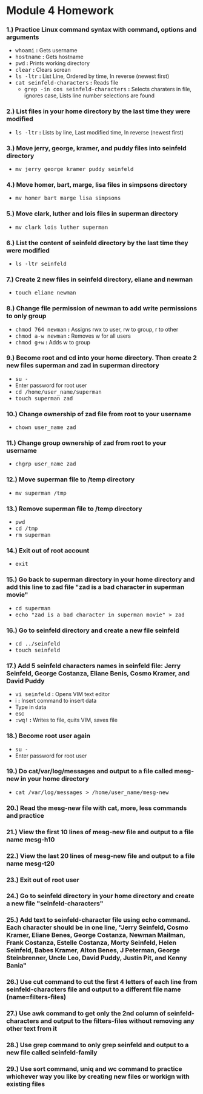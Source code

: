 # **Module 4 Homework**

### **1.)** Practice Linux command syntax with command, options and arguments
  * <kbd>whoami</kbd> **:** Gets username
  * <kbd>hostname</kbd> **:** Gets hostname
  * <kbd>pwd</kbd> **:** Prints working directory
  * <kbd>clear</kbd> **:** Clears screan
  * <kbd>ls -ltr</kbd> **:** List Line, Ordered by time, In reverse (newest first)
  * <kbd>cat seinfeld-characters</kbd> **:** Reads file
    * <kbd>grep -in cos seinfeld-characters</kbd> **:** Selects charaters in file, ignores case, Lists line number selections are found

### **2.)** List files in your home directory by the last time they were modified
  * <kbd>ls -ltr</kbd> **:** Lists by line, Last modified time, In reverse (newest first)

### **3.)** Move jerry, george, kramer, and puddy files into seinfeld directory
  * <kbd>mv jerry george kramer puddy seinfeld</kbd>
  
### **4.)** Move homer, bart, marge, lisa files in simpsons directory
  * <kbd>mv homer bart marge lisa simpsons</kbd>

### **5.)** Move clark, luther and lois files in superman directory
  * <kbd>mv clark lois luther superman</kbd>

### **6.)** List the content of seinfeld directory by the last time they were modified
  * <kbd>ls -ltr seinfeld</kbd>

### **7.)** Create 2 new files in seinfeld directory, eliane and newman
  * <kbd>touch eliane newman</kbd>

### **8.)** Change file permission of newman to add write permissions to only group
  * <kbd>chmod 764 newman</kbd> **:** Assigns rwx to user, rw to group, r to other
  * <kbd>chmod a-w newman</kbd> **:** Removes w for all users
  * <kbd>chmod g+w</kbd> **:** Adds w to group

### **9.)** Become root and cd into your home directory. Then create 2 new files superman and zad in superman directory
  * <kbd>su -</kbd>
  * Enter password for root user
  * <kbd>cd /home/user_name/superman</kbd>
  * <kbd>touch superman zad</kbd>

### **10.)** Change ownership of zad file from root to your username
  * <kbd>chown user_name zad</kbd>

### **11.)** Change group ownership of zad from root to your username
  * <kbd>chgrp user_name zad</kbd>

### **12.)** Move superman file to /temp directory
  * <kbd>mv superman /tmp</kbd>

### **13.)** Remove superman file to /temp directory
  * <kbd>pwd</kbd>
  * <kbd>cd /tmp</kbd>
  * <kbd>rm superman</kbd>

### **14.)** Exit out of root account
  * <kbd>exit</kbd>
  
### **15.)** Go back to superman directory in your home directory and add this line to zad file "zad is a bad character in superman movie"
  * <kbd>cd superman</kbd>
  * <kbd>echo "zad is a bad character in superman movie" > zad</kbd>

### **16.)** Go to seinfeld directory and create a new file seinfeld
  * <kbd>cd ../seinfeld</kbd>
  * <kbd>touch seinfeld</kbd>

### **17.)** Add 5 seinfeld characters names in seinfeld file: Jerry Seinfeld, George Costanza, Eliane Benis, Cosmo Kramer, and David Puddy
  * <kbd>vi seinfeld</kbd> **:** Opens VIM text editor
  * <kdb>i</kdb> **:** Insert command to insert data
  * Type in data
  * <kdb>esc</kdb>
  * <kbd>:wq!</kbd> **:** Writes to file, quits VIM, saves file

### **18.)** Become root user again
  * <kbd>su -</kbd>
  * Enter password for root user

### **19.)** Do cat/var/log/messages and output to a file called mesg-new in your home directory
  * <kbd>cat /var/log/messages > /home/user_name/mesg-new</kbd>

### **20.)** Read the mesg-new file with cat, more, less commands and practice
### **21.)** View the first 10 lines of mesg-new file and output to a file name mesg-h10
### **22.)** View the last 20 lines of mesg-new file and output to a file name mesg-t20
### **23.)** Exit out of root user
### **24.)** Go to seinfeld directory in your home directory and create a new file "seinfeld-characters"
### **25.)** Add text to seinfeld-character file using echo command. Each character should be in one line, "Jerry Seinfeld, Cosmo Kramer, Eliane Benes, George Costanza, Newman Mailman, Frank Costanza, Estelle Costanza, Morty Seinfeld, Helen Seinfeld, Babes Kramer, Alton Benes, J Peterman, George Steinbrenner, Uncle Leo, David Puddy, Justin Pit, and Kenny Bania"
### **26.)** Use cut command to cut the first 4 letters of each line from seinfeld-characters file and output to a different file name (name=filters-files)
### **27.)** Use awk command to get only the 2nd column of seinfeld-characters and output to the filters-files without removing any other text from it
### **28.)** Use grep command to only grep seinfeld and output to a new file called seinfeld-family
### **29.)** Use sort command, uniq and wc command to practice whichever way you like by creating new files or workign with existing files
